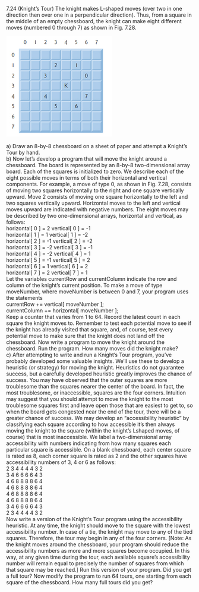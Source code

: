 7.24 (Knight’s Tour) The knight makes L-shaped moves (over two in one direction then over
one in a perpendicular direction). Thus, from a square in the middle of an empty chessboard, 
the knight can make eight different moves (numbered 0 through 7) as shown in Fig. 7.28.  

![knight tour](https://github.com/genecoding/Cplusplus-How-to-program-8th/blob/master/ex07_24_knight_tour/knight%20tour.jpg)

a) Draw an 8-by-8 chessboard on a sheet of paper and attempt a Knight’s Tour by hand.  
b) Now let’s develop a program that will move the knight around a chessboard. The board
is represented by an 8-by-8 two-dimensional array board. Each of the squares is initialized 
to zero. We describe each of the eight possible moves in terms of both their horizontal 
and vertical components. For example, a move of type 0, as shown in Fig. 7.28,
consists of moving two squares horizontally to the right and one square vertically upward. 
Move 2 consists of moving one square horizontally to the left and two squares
vertically upward. Horizontal moves to the left and vertical moves upward are indicated
with negative numbers. The eight moves may be described by two one-dimensional arrays, 
horizontal and vertical, as follows:  
horizontal[ 0 ] = 2 vertical[ 0 ] = -1  
horizontal[ 1 ] = 1 vertical[ 1 ] = -2  
horizontal[ 2 ] = -1 vertical[ 2 ] = -2  
horizontal[ 3 ] = -2 vertical[ 3 ] = -1  
horizontal[ 4 ] = -2 vertical[ 4 ] = 1  
horizontal[ 5 ] = -1 vertical[ 5 ] = 2  
horizontal[ 6 ] = 1 vertical[ 6 ] = 2  
horizontal[ 7 ] = 2 vertical[ 7 ] = 1  
Let the variables currentRow and currentColumn indicate the row and column of
the knight’s current position. To make a move of type moveNumber, where moveNumber is
between 0 and 7, your program uses the statements  
currentRow += vertical[ moveNumber ];  
currentColumn += horizontal[ moveNumber ];  
Keep a counter that varies from 1 to 64. Record the latest count in each square the
knight moves to. Remember to test each potential move to see if the knight has already
visited that square, and, of course, test every potential move to make sure that the
knight does not land off the chessboard. Now write a program to move the knight
around the chessboard. Run the program. How many moves did the knight make?  
c) After attempting to write and run a Knight’s Tour program, you’ve probably developed
some valuable insights. We’ll use these to develop a heuristic (or strategy) for moving
the knight. Heuristics do not guarantee success, but a carefully developed heuristic
greatly improves the chance of success. You may have observed that the outer squares
are more troublesome than the squares nearer the center of the board. In fact, the most
troublesome, or inaccessible, squares are the four corners.
Intuition may suggest that you should attempt to move the knight to the most
troublesome squares first and leave open those that are easiest to get to, so when the
board gets congested near the end of the tour, there will be a greater chance of success.
We may develop an “accessibility heuristic” by classifying each square according to
how accessible it’s then always moving the knight to the square (within the knight’s Lshaped 
moves, of course) that is most inaccessible. We label a two-dimensional array
accessibility with numbers indicating from how many squares each particular square
is accessible. On a blank chessboard, each center square is rated as 8, each corner square is
rated as 2 and the other squares have accessibility numbers of 3, 4 or 6 as follows:  
2 3 4 4 4 4 3 2  
3 4 6 6 6 6 4 3  
4 6 8 8 8 8 6 4  
4 6 8 8 8 8 6 4  
4 6 8 8 8 8 6 4  
4 6 8 8 8 8 6 4  
3 4 6 6 6 6 4 3  
2 3 4 4 4 4 3 2  
Now write a version of the Knight’s Tour program using the accessibility heuristic.
At any time, the knight should move to the square with the lowest accessibility number. 
In case of a tie, the knight may move to any of the tied squares. Therefore, the tour
may begin in any of the four corners. [Note: As the knight moves around the chessboard, 
your program should reduce the accessibility numbers as more and more
squares become occupied. In this way, at any given time during the tour, each available
square’s accessibility number will remain equal to precisely the number of squares from
which that square may be reached.] Run this version of your program. Did you get a
full tour? Now modify the program to run 64 tours, one starting from each square of
the chessboard. How many full tours did you get?
